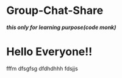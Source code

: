 # Group-Chat-Share
***this only for learning purpose(code monk)***
<h1>Hello  Everyone!!</h1>
fffm
dfsgfsg
dfdhdhhh
fdsjjs
